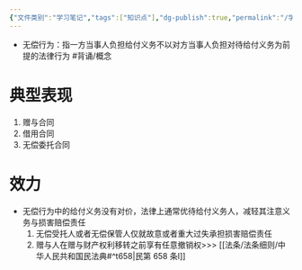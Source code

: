 ```yaml
---
{"文件类别":"学习笔记","tags":["知识点"],"dg-publish":true,"permalink":"/学习笔记studyup/知识点cheese/无偿行为/","dgPassFrontmatter":true,"created":"2024-09-13T08:54:58.864+08:00","updated":"2024-10-13T17:41:59.695+08:00"}
---
```


- 无偿行为：指一方当事人负担给付义务不以对方当事人负担对待给付义务为前提的法律行为 #背诵/概念 
# 典型表现
1. 赠与合同
2. 借用合同
3. 无偿委托合同
# 效力
- 无偿行为中的给付义务没有对价，法律上通常优待给付义务人，减轻其注意义务与损害赔偿责任
	1. 无偿受托人或者无偿保管人仅就故意或者重大过失承担损害赔偿责任
	2. 赠与人在赠与财产权利移转之前享有任意撤销权>>> [[法条/法条细则/中华人民共和国民法典#^t658\|民第 658 条Ⅰ]]